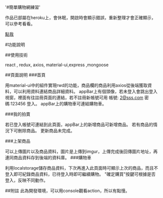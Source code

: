 '#簡單購物網練習'

作品已部屬在heroku上，會休眠，開啟時會顯示錯誤，重新整理才會正確顯示，可以參考看看。

[點我](https://safe-tundra-11740.herokuapp.com)

#功能說明

##使用技術

react , redux, axios, material-ui,express ,mongoose

##頁面說明
###首頁

用material-ui中的組件實現rwd的功能，商品欄的商品利用axios從後端獲取資料，可以利用資料連結商品詳細資料。
appBar上有個頭像，若未登入會跳出登入視窗，裡面有往註冊頁面的連結，若不註冊新帳號可用 帳號: 2@sss.com 密碼:123456 登入。
appBar上的購物車可連結購物車。

###我的拍賣

若已登入帳號可連結到此頁面，appBar上的新增商品可新增商品。
若有商品的情況下可刪除商品。
更新商品未完成。

###上架商品

可以上傳圖片以及商品資料，圖片是上傳到imgur，上傳完成後回傳圖片地址，再連同商品資料存到後端的資料庫。
###購物車

利用localstorage儲存商品資料，下次再進入此頁面時可顯示上次的商品，而且不登入即可紀錄商品資料，已待登入時即可繼續購物。
"確定購買"按鍵可根據是否登入，反映不同動作。

##附註
此為開發環境，可以用console觀看action，所以有點慢。









